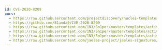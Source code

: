 ```yaml
---
id: CVE-2020-8209
pocs:
  - https://raw.githubusercontent.com/projectdiscovery/nuclei-templates/master/cves/2020/CVE-2020-8209.yaml
  - https://github.com/B1anda0/CVE-2020-8209
  - https://raw.githubusercontent.com/1N3/Sn1per/master/templates/active/CVE-2020-8209_-_Citrix_XenMobile_Server_Path_Traversal.sh
  - https://raw.githubusercontent.com/1N3/Sn1per/master/templates/active/CVE-2020-8209_-_XenMobile-Citrix_Endpoint_Management_Config_Password_Disclosure.sh
  - https://raw.githubusercontent.com/1N3/Sn1per/master/templates/active/CVE-2020-8209_-_XenMobile-Citrix_Endpoint_Management_Path_Traversal.sh
  - https://raw.githubusercontent.com/jaeles-project/jaeles-signatures/master/cves/citrix-xenmobile-lfi-cve-2020-8209.yaml
---
```


